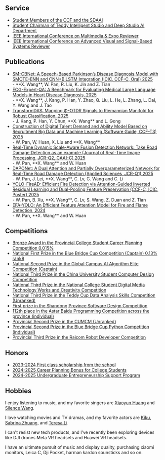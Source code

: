 ## Service

<ul style="margin:0 0 5px;">
  <li><a href="https://zaozzz.github.io/"><autocolor>Student Members of the CCF and the SDAAI</autocolor></a></li>
  <li><a href="https://zaozzz.github.io/"><autocolor>Student Chairman of Teddy Intelligent Studio and Deep Studio AI Department</autocolor></a></li>
  <li><a href="https://zaozzz.github.io/"><autocolor>IEEE International Conference on Multimedia & Expo Reviewer</autocolor></a></li>
  <li><a href="https://zaozzz.github.io/"><autocolor>IEEE International Conference on Advanced Visual and Signal-Based Systems Reviewer</autocolor></a></li>
</ul>

## Publications

<ul style="margin:0 0 5px;">
<li><a href="https://zaozzz.github.io/"><autocolor>SM-CBNet: A Speech-Based Parkinson’s Disease Diagnosis Model with SMOTE–ENN and CNN+BiLSTM Integration (ICIC, CCF-C, Oral) 2025 </autocolor></a></li>
  - **X. Wang**, W. Pan, R. Liu, K. Jin and Z. Tian
<li><a href="https://export.arxiv.org/abs/2502.17475"><autocolor>ECG-Expert-QA: A Benchmark for Evaluating Medical Large Language Models in Heart Disease Diagnosis, 2025 </autocolor></a></li>
  - **X. Wang**, J. Kang, P. Han, Y. Zhao, Q. Liu, L. He, L. Zhang, L. Dai, Y. Wang and J. Tao
<li><a href="https://arxiv.org/abs/2502.02428"><autocolor>TransformDAS: Mapping Φ-OTDR Signals to Riemannian Manifold for Robust Classification, 2025 </autocolor></a></li>
  - J. Kang, P. Han, Y. Chun, **X. Wang** and L. Gong
<li><a href="https://www.rjdk.org.cn/zh/article/doi/10.11907/rjdk.241973/"><autocolor>Construction of Digital Talent Demand and Ability Model Based on Recruitment Big Data and Machine Learning (Software Guide, CCF-T3) 2025 </autocolor></a></li>
  - W. Pan, W. Huan, X. Liu and **X. Wang**  
<li><a href="https://link.springer.com/article/10.1007/s11554-025-01634-w"><autocolor>Real-Time Dynamic Scale-Aware Fusion Detection Network: Take Road Damage Detection as an example (Journal of Real-Time Image Processing, JCR-Q2, CAAI-C) 2025 </autocolor></a></li>
  - W. Pan, **X. Wang** and W. Huan
<li><a href="https://www.mdpi.com/2076-3417/15/3/1470"><autocolor>DAPONet: A Dual Attention and Partially Overparameterized Network for Real-Time Road Damage Detection (Applied Sciences, JCR-Q1) 2025 </autocolor></a></li>
  - W. Pan, J. Lei, **X. Wang**, C. Lv, G. Wang and C. Li
<li><a href="https://zaozzz.github.io/"><autocolor>YOLO-FireAD: Efficient Fire Detection via Attention-Guided Inverted Residual Learning and Dual-Pooling Feature Preservation (CCF-C, ICIC, Poster) 2025 </autocolor></a></li>
  - W. Pan, B. Xu, **X. Wang**, C. Lv, S. Wang, Z. Duan and Z. Tian
<li><a href="https://arxiv.org/abs/2409.12635"><autocolor>EFA-YOLO: An Efficient Feature Attention Model for Fire and Flame Detection, 2024 </autocolor></a></li>
  - W. Pan, **X. Wang** and W. Huan
</ul>

## Competitions

<ul style="margin:0 0 5px;">
<li><a href="https://zgs.chsi.com.cn/home"><autocolor>Bronze Award in the Provincial College Student Career Planning Competition 0.015% </autocolor></a></li>
<li><a href="https://dasai.lanqiao.cn/"><autocolor>National First Prize in the Blue Bridge Cup Competition (Captain) 0.13% rank8 </autocolor></a></li>
<li><a href="https://www.saikr.com/vse/2024/DIGIX"><autocolor>National Second Prize in the Global Campus AI Algorithm Elite Competition (Captain)</autocolor></a></li>
<li><a href="https://jsjds.blcu.edu.cn/index.htm"><autocolor>National Third Prize in the China University Student Computer Design Competition</autocolor></a></li>
<li><a href="http://cmit.cn/"><autocolor>National Third Prize in the National College Student Digital Media Technology Works and Creativity Competition</autocolor></a></li>
<li><a href="https://www.tipdm.org:10010/#/competition/1694981063413243904/introduce"><autocolor>National Third Prize in the Teddy Cup Data Analysis Skills Competition (Unranked)</autocolor></a></li>
<li><a href="http://sw.sdusc.cn/"><autocolor>First prize in the Shandong Province Software Design Competition</autocolor></a></li>
<li><a href="https://www.matiji.net/exam/contest/contestdetail/145"><autocolor>112th place in the Astar Baidu Programming Competition across the province (individual)</autocolor></a></li>
<li><a href="https://www.mcm.edu.cn/"><autocolor>Provincial Second Prize in the CUMCM (Unranked)</autocolor></a></li>
<li><a href="https://dasai.lanqiao.cn/"><autocolor>Provincial Second Prize in the Blue Bridge Cup Python Competition (individual)</autocolor></a></li>
<li><a href="https://www.raicom.com.cn/"><autocolor>Provincial Third Prize in the Raicom Robot Developer Competition</autocolor></a></li>
</ul>

## Honors

<ul style="margin:0 0 5px;">
  <li><a href="https://zaozzz.github.io/"><autocolor>2023-2024 First class scholarship from the school</autocolor></a></li>
  <li><a href="https://zaozzz.github.io/"><autocolor>2024-2025 Career Planning Bonus for College Students</autocolor></a></li>
  <li><a href="https://zaozzz.github.io/"><autocolor>2024-2025 Undergraduate Entrepreneurship Support Program</autocolor></a></li>
</ul>

## Hobbies

I enjoy listening to music, and my favorite singers are [Xiaoyun Huang](https://m.weibo.cn/u/5043186742) and [Silence Wang](https://weibo.com/silencew).  

I love watching movies and TV dramas, and my favorite actors are [Kiku](https://www.weibo.com/u/3669102477?eqid=e8af036900096f8200000004645b8833), [Sabrina Zhuang](https://weibo.com/u/1314749965?tabtype=feed), and [Teresa
 Li](https://weibo.com/n/%E6%9D%8E%E5%BA%9A%E5%B8%8CTeresa).  

I can't resist new tech products, and I've recently been exploring devices like DJI drones Meta VR headsets and Huawei VR headsets.  

I have an ultimate pursuit of music and display quality, purchasing xiaomi monitors, Leica C, Dji Pocket, harman kardon sounsticks and so on.
